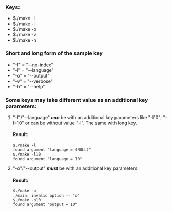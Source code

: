 ### Keys:
+ $./make -I
+ $./make -l
+ $./make -o
+ $./make -v
+ $./make -h

### Short and long form of the sample key
+ "-I" = "--no-index"
+ "-l" = "--language"
+ "-o" = "--output"
+ "-v" = "--verbose"
+ "-h" = "--help"

### Some keys may take different value as an additional key parameters:
1. "-l"/"--language" ***can*** be with an additional key parameters like "-l10"; "-l=10" or can be without value "-l". The same with long key.
    #### Result:
    ```
    $./make -l
    found argument "language = (NULL)"
    $./make -l10
    found argument "language = 10"
    ```
2. "-o"/"--output" ***must*** be with an additional key parameters.
    #### Result:
    ```
    $./make -o
    ./main: invalid option -- 'o'
    $./make -o10
    found argument "output = 10"
    ```    
